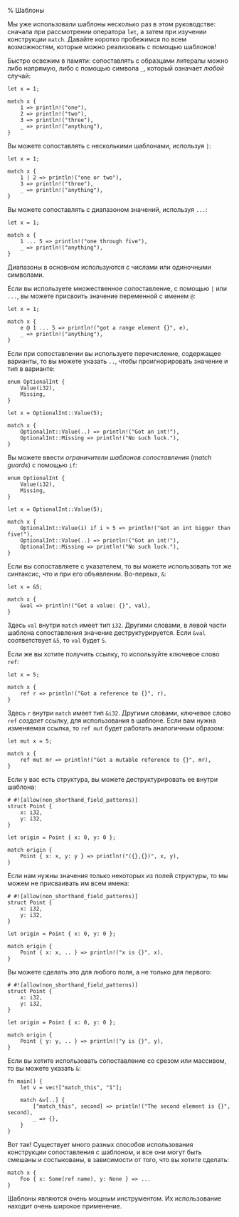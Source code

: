 % Шаблоны

Мы уже использовали шаблоны несколько раз в этом руководстве: сначала при рассмотрении оператора `let`, а затем при изучении конструкции `match`. Давайте коротко пробежимся по всем возможностям, которые можно реализовать с помощью шаблонов!

Быстро освежим в памяти: сопоставлять с образцами литералы можно либо напрямую, либо с помощью символа `_`, который означает *любой* случай:

```{rust}
let x = 1;

match x {
    1 => println!("one"),
    2 => println!("two"),
    3 => println!("three"),
    _ => println!("anything"),
}
```

Вы можете сопоставлять с несколькими шаблонами, используя `|`:

```{rust}
let x = 1;

match x {
    1 | 2 => println!("one or two"),
    3 => println!("three"),
    _ => println!("anything"),
}
```

Вы можете сопоставлять с диапазоном значений, используя `...`:

```{rust}
let x = 1;

match x {
    1 ... 5 => println!("one through five"),
    _ => println!("anything"),
}
```

Диапазоны в основном используются с числами или одиночными символами.

Если вы используете множественное сопоставление, с помощью `|` или `...`, вы можете присвоить значение переменной с именем `@`:

```{rust}
let x = 1;

match x {
    e @ 1 ... 5 => println!("got a range element {}", e),
    _ => println!("anything"),
}
```

Если при сопоставлении вы используете перечисление, содержащее варианты, то вы можете указать `..`, чтобы проигнорировать значение и тип в варианте:

```{rust}
enum OptionalInt {
    Value(i32),
    Missing,
}

let x = OptionalInt::Value(5);

match x {
    OptionalInt::Value(..) => println!("Got an int!"),
    OptionalInt::Missing => println!("No such luck."),
}
```

Вы можете ввести *ограничители шаблонов сопоставления* (*match guards*) с помощью `if`:

```{rust}
enum OptionalInt {
    Value(i32),
    Missing,
}

let x = OptionalInt::Value(5);

match x {
    OptionalInt::Value(i) if i > 5 => println!("Got an int bigger than five!"),
    OptionalInt::Value(..) => println!("Got an int!"),
    OptionalInt::Missing => println!("No such luck."),
}
```

Если вы сопоставляете с указателем, то вы можете использовать тот же синтаксис, что и при его объявлении. Во-первых, `&`:

```{rust}
let x = &5;

match x {
    &val => println!("Got a value: {}", val),
}
```

Здесь `val` внутри `match` имеет тип `i32`. Другими словами, в левой части шаблона сопоставления значение деструктурируется. Если `&val` соответствует `&5`, то `val` будет `5`.

Если же вы хотите получить ссылку, то используйте ключевое слово `ref`:

```{rust}
let x = 5;

match x {
    ref r => println!("Got a reference to {}", r),
}
```

Здесь `r` внутри `match` имеет тип `&i32`. Другими словами, ключевое слово `ref` _создает_ ссылку, для использования в шаблоне. Если вам нужна изменяемая ссылка, то `ref mut` будет работать аналогичным образом:

```{rust}
let mut x = 5;

match x {
    ref mut mr => println!("Got a mutable reference to {}", mr),
}
```

Если у вас есть структура, вы можете деструктурировать ее внутри шаблона:

```{rust}
# #![allow(non_shorthand_field_patterns)]
struct Point {
    x: i32,
    y: i32,
}

let origin = Point { x: 0, y: 0 };

match origin {
    Point { x: x, y: y } => println!("({},{})", x, y),
}
```

Если нам нужны значения только некоторых из полей структуры, то мы можем не присваивать им всем имена:

```{rust}
# #![allow(non_shorthand_field_patterns)]
struct Point {
    x: i32,
    y: i32,
}

let origin = Point { x: 0, y: 0 };

match origin {
    Point { x: x, .. } => println!("x is {}", x),
}
```

Вы можете сделать это для любого поля, а не только для первого:

```{rust}
# #![allow(non_shorthand_field_patterns)]
struct Point {
    x: i32,
    y: i32,
}

let origin = Point { x: 0, y: 0 };

match origin {
    Point { y: y, .. } => println!("y is {}", y),
}
```

Если вы хотите использовать сопоставление со срезом или массивом, то вы можете указать `&`:

```{rust}
fn main() {
    let v = vec!["match_this", "1"];

    match &v[..] {
        ["match_this", second] => println!("The second element is {}", second),
        _ => {},
    }
}
```

Вот так! Существует много разных способов использования конструкции сопоставления с шаблоном, и все они могут быть смешаны и состыкованы, в зависимости от того, что вы хотите сделать:

```{rust,ignore}
match x {
    Foo { x: Some(ref name), y: None } => ...
}
```

Шаблоны являются очень мощным инструментом. Их использование находит очень широкое применение.
